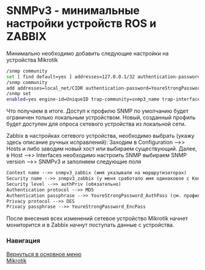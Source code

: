 # SNMPv3 - минимальные настройки устройств ROS и ZABBIX

Минимально необходимо добавить следующие настройки на устройства Mikrotik

```bash
/snmp community 
set [ find default=yes ] addresses=127.0.0.1/32 authentication-password=YoureStrongPassword encryption-password=YoureStrongPassword
/snmp community 
add addresses=local_net/CIDR authentication-password=YoureStrongPassword_AuthPass encryption-password=YoureStrongPassword_EncPass name=snmp3_zabbix security=private
/snmp set 
enabled=yes engine-id=UniqueID trap-community=snmp3_name trap-interfaces=bridge1 trap-version=3
```

Что получаем в итоге.
Доступ к профилю SNMP по умолчанию будет ограничен только локальным устройством.
Новый, созданный профиль будет доступен для опроса сетевого устройства из локальной сети.

Zabbix в настройках сетевого устройства, необходимо выбрать (укажу здесь описание ручных исправлений):
Заходим в Configuration -->> Hosts и либо заводим новый хост или выбираем существующий.
Далее, в Host -->> Interfaces необходимо настроить SNMP
выбираем SNMP version -->> SNMPv3 и заполняем следующие поля

```txt
Context name -->> snmpv3_zabbix (имя указывали на маршрутизаторах)
Security name -->> snmpv3_zabbix (у меня сработало имя одинаковое с Контекстом)
Security level -->> authPriv (обязательно)
Authentication protocol -->> MD5
Authentication passphrase -->> YoureStrongPassword_AuthPass (см. профиль SNMP на маршрутизаторе)
Privacy protocol -->> DES
Privacy passphrase -->> YoureStrongPassword_EncPass
```

После внесения всех изменений сетевое устройство Mikrotik начнет мониторится и в Zabbix начнут поступать данные с устройства.

### Навигация
[Вернуться в основное меню](../README.md)
<br> [Mikrotik](../mikrotik/README.md)

